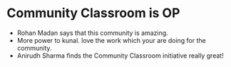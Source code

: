 # Community Classroom is OP



- Rohan Madan says that this community is amazing.
- More power to kunal. love the work which your are doing for the community.
- Anirudh Sharma finds the Community Classroom initiative really great!
